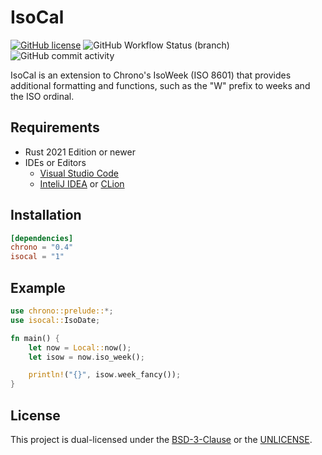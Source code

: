 # IsoCal

[![GitHub license](https://img.shields.io/github/license/tonytins/isocal)](https://github.com/tonytins/isocal/blob/main/LICENSE) ![GitHub Workflow Status (branch)](https://img.shields.io/github/workflow/status/tonytins/isocal/Rust/main) ![GitHub commit activity](https://img.shields.io/github/commit-activity/w/tonytins/isocal)

IsoCal is an extension to Chrono's IsoWeek (ISO 8601) that provides additional formatting and functions, such as the "W" prefix to weeks and the ISO ordinal.

## Requirements

- Rust 2021 Edition or newer
- IDEs or Editors
  - [Visual Studio Code](https://code.visualstudio.com/)
  - [InteliJ IDEA](https://www.jetbrains.com/idea/) or [CLion](https://www.jetbrains.com/clion/)

## Installation

```toml
[dependencies]
chrono = "0.4"
isocal = "1"
```

## Example

```rust
use chrono::prelude::*;
use isocal::IsoDate;

fn main() {
    let now = Local::now();
    let isow = now.iso_week();

    println!("{}", isow.week_fancy());
}
```

## License

This project is dual-licensed under the [BSD-3-Clause](COPYING) or the [UNLICENSE](UNLICENSE).
